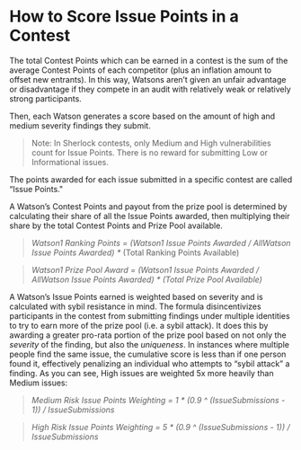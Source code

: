 # How to Score Issue Points in a Contest

The total Contest Points which can be earned in a contest is the sum of the average Contest Points of each competitor (plus an inflation amount to offset new entrants). In this way, Watsons aren’t given an unfair advantage or disadvantage if they compete in an audit with relatively weak or relatively strong participants.

Then, each Watson generates a score based on the amount of high and medium severity findings they submit.&#x20;

> Note: In Sherlock contests, only Medium and High vulnerabilities count for Issue Points. There is no reward for submitting Low or Informational issues.

The points awarded for each issue submitted in a specific contest are called “Issue Points."&#x20;

A Watson’s Contest Points and payout from the prize pool is determined by calculating their share of all the Issue Points awarded, then multiplying their share by the total Contest Points and Prize Pool available.

> _Watson1 Ranking Points = (Watson1 Issue Points Awarded / AllWatson Issue Points Awarded) \*_ (Total Ranking Points Available)

> _Watson1 Prize Pool Award = (Watson1 Issue Points Awarded / AllWatson Issue Points Awarded) \* (Total Prize Pool Available)_

A Watson’s Issue Points earned is weighted based on severity and is calculated with sybil resistance in mind. The formula disincentivizes participants in the contest from submitting findings under multiple identities to try to earn more of the prize pool (i.e. a sybil attack). It does this by awarding a greater pro-rata portion of the prize pool based on not only the _severity_ of the finding, but also the _uniqueness_. In instances where multiple people find the same issue, the cumulative score is less than if one person found it, effectively penalizing an individual who attempts to “sybil attack” a finding. As you can see, High issues are weighted 5x more heavily than Medium issues:

> _Medium Risk Issue Points Weighting = 1 \* (0.9 ^ (IssueSubmissions - 1)) / IssueSubmissions_

> _High Risk Issue Points Weighting = 5 \* (0.9 ^ (IssueSubmissions - 1)) / IssueSubmissions_
